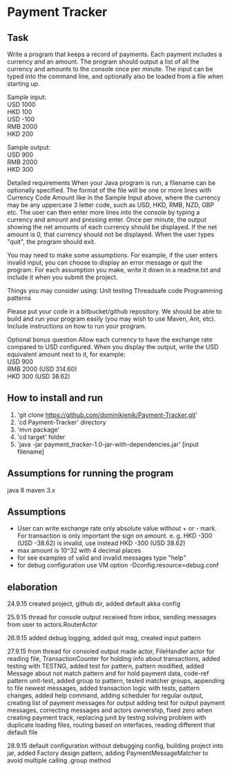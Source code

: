 Payment Tracker
===============
Task
----
Write a program that keeps a record of payments. Each payment includes a currency and an amount.
The program should output a list of all the currency and amounts to the console once per minute.
The input can be typed into the command line, and optionally also be loaded from a file when starting up.

Sample input:  
USD 1000  
HKD 100  
USD -100  
RMB 2000  
HKD 200  

Sample output:  
USD 900  
RMB 2000  
HKD 300  

Detailed requirements
When your Java program is run, a filename can be optionally specified.
The format of the file will be one or more lines with Currency Code Amount like in the Sample Input above,
where the currency may be any uppercase 3 letter code, such as USD, HKD, RMB, NZD, GBP etc.
The user can then enter more lines into the console by typing a currency and amount and pressing enter.
Once per minute, the output showing the net amounts of each currency should be displayed.
If the net amount is 0, that currency should not be displayed.  When the user types "quit", the program should exit.

You may need to make some assumptions. For example, if the user enters invalid input,
you can choose to display an error message or quit the program.
For each assumption you make, write it down in a readme.txt and include it when you submit the project.

Things you may consider using:
Unit testing
Threadsafe code
Programming patterns

Please put your code in a bitbucket/github repository.
We should be able to build and run your program easily (you may wish to use Maven, Ant, etc).
Include instructions on how to run your program.

Optional bonus question
Allow each currency to have the exchange rate compared to USD configured. When you display the output,
write the USD equivalent amount next to it, for example:  
USD 900  
RMB 2000 (USD 314.60)  
HKD 300 (USD 38.62)  

How to install and run
----------------------
1. 'git clone https://github.com/dominikjenik/Payment-Tracker.git'
2. 'cd Payment-Tracker' directory
3. 'mvn package'
4. 'cd target' folder
5. 'java -jar payment_tracker-1.0-jar-with-dependencies.jar' [input filename] 

Assumptions for running the program
-----------------------------------
java 8
maven 3.x

Assumptions
-----------
- User can write exchange rate only absolute value without + or - mark. 
For transaction is only important the sign on amount.
e. g. HKD -300 (USD -38.62) is invalid, use instead HKD -300 (USD 38.62)
- max amount is 10^32 with 4 decimal places
- for see examples of valid and invalid messages type "help"
- for debug configuration use VM option -Dconfig.resource=debug.conf

elaboration
-----------
24.9.15 created project, github dir, added default akka config

25.9.15 thread for console output received from inbox, sending messages from user to actors.RouterActor

26.9.15 added debug logging, added quit msg, created input pattern

27.9.15 from thread for consoled output made actor, FileHandler actor for reading file, 
TransactionCounter for holding info about transactions, added testing with TESTNG, 
added test for pattern, pattern modified, added Message about not match pattern and for hold payment data,
code-ref pattern unit-test, added group to pattern, tested matcher groups,
appending to file newest messages, added transaction logic with tests, pattern changes, added help command, 
adding scheduler for regular output, creating list of payment messages for output
adding test for output payment messages, 
correcting messages and actors ownership, fixed zero when creating payment track, replacing junit by testng
solving problem with duplicate loading files, routing based on interfaces, reading different that default file

28.9.15 default configuration without debugging config, building project into jar,
added Factory design pattern, adding PaymentMessageMatcher to avoid multiple calling .group method